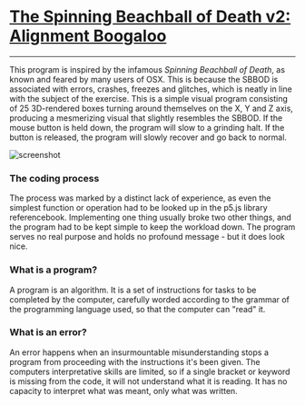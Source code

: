 # [The Spinning Beachball of Death v2: Alignment Boogaloo](https://magnusjmj.github.io/APME/miniex2)
---
This program is inspired by the infamous *Spinning Beachball of Death*, as known
and feared by many users of OSX. This is because the SBBOD
is associated with errors, crashes, freezes and glitches, which is neatly
in line with the subject of the exercise. This is a simple visual program
consisting of 25 3D-rendered boxes turning around themselves on the X, Y and Z
axis, producing a mesmerizing visual that slightly resembles the SBBOD. If the
mouse button is held down, the program will slow to a grinding halt. If the button
is released, the program will slowly recover and go back to normal.

![screenshot](https://github.com/MagnusJMJ/APME/blob/master/miniex2/screenshot.gif)

### The coding process
The process was marked by a distinct lack of experience, as even the simplest
function or operation had to be looked up in the p5.js library referencebook.
Implementing one thing usually broke two other things, and the program had to
be kept simple to keep the workload down. The program serves no real purpose
and holds no profound message - but it does look nice.

### What is a program?
A program is an algorithm. It is a set of instructions for tasks to be
completed by the computer, carefully worded according to the grammar
of the programming language used, so that the computer can "read" it.

### What is an error?
An error happens when an insurmountable misunderstanding stops a program from
proceeding with the instructions it's been given.
The computers interpretative skills are limited, so if a single bracket or keyword
is missing from the code, it will not understand what it is reading. It has no
capacity to interpret what was meant, only what was written.
